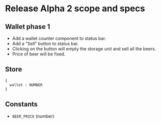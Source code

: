 # Release Alpha 2 scope and specs

## Wallet phase 1

* Add a wallet counter component to status bar.
* Add a "Sell" button to status bar.
* Clicking on the button will empty the storage unit and sell all the beers.
* Price of beer will be fixed.

## Store

```
{
  wallet : NUMBER
}
```

## Constants

* `BEER_PRICE` (number)
